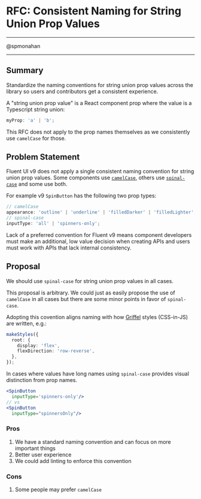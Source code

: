 # RFC: Consistent Naming for String Union Prop Values

---

@spmonahan

---

## Summary

Standardize the naming conventions for string union prop values across the library so users and contributors get a consistent experience.

A "string union prop value" is a React component prop where the value is a Typescript string union:

```ts
myProp: 'a' | 'b';
```

This RFC does not apply to the prop names themselves as we consistently use `camelCase` for those.

## Problem Statement

Fluent UI v9 does not apply a single consistent naming convention for string union prop values. Some components use [`camelCase`](https://en.wikipedia.org/wiki/Camel_case), others use [`spinal-case`](https://en.wikipedia.org/wiki/Letter_case#Kebab_case) and some use both.

For example v9 `SpinButton` has the following two prop types:

```ts
// camelCase
appearance: 'outline' | 'underline' | 'filledDarker' | 'filledLighter';
// spinal-case
inputType: 'all' | 'spinners-only';
```

Lack of a preferred convention for Fluent v9 means component developers must make an additional, low value decision when creating APIs and users must work with APIs that lack internal consistency.

## Proposal

We should use `spinal-case` for string union prop values in all cases.

This proposal is arbitrary. We could just as easily propose the use of `camelCase` in all cases but there are some minor points in favor of `spinal-case`.

Adopting this covention aligns naming with how [Griffel](https://github.com/microsoft/griffel) styles (CSS-in-JS) are written, e.g.:

```ts
makeStyles({
  root: {
    display: 'flex',
    flexDirection: 'row-reverse',
  },
});
```

In cases where values have long names using `spinal-case` provides visual distinction from prop names.

```jsx
<SpinButton
  inputType='spinners-only'/>
// vs
<SpinButton
  inputType="spinnersOnly"/>
```

### Pros

1. We have a standard naming convention and can focus on more important things
2. Better user experience
3. We could add linting to enforce this convention

### Cons

1. Some people may prefer `camelCase`
